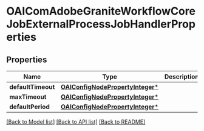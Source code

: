 # OAIComAdobeGraniteWorkflowCoreJobExternalProcessJobHandlerProperties

## Properties
Name | Type | Description | Notes
------------ | ------------- | ------------- | -------------
**defaultTimeout** | [**OAIConfigNodePropertyInteger***](OAIConfigNodePropertyInteger.md) |  | [optional] 
**maxTimeout** | [**OAIConfigNodePropertyInteger***](OAIConfigNodePropertyInteger.md) |  | [optional] 
**defaultPeriod** | [**OAIConfigNodePropertyInteger***](OAIConfigNodePropertyInteger.md) |  | [optional] 

[[Back to Model list]](../README.md#documentation-for-models) [[Back to API list]](../README.md#documentation-for-api-endpoints) [[Back to README]](../README.md)


